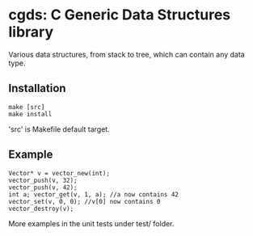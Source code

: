 # cgds: C Generic Data Structures library

Various data structures, from stack to tree, which can contain any data type.

## Installation

	make [src]
	make install
'src' is Makefile default target.

## Example

	Vector* v = vector_new(int);
	vector_push(v, 32);
	vector_push(v, 42);
	int a; vector_get(v, 1, a); //a now contains 42
	vector_set(v, 0, 0); //v[0] now contains 0
	vector_destroy(v);

More examples in the unit tests under test/ folder.
